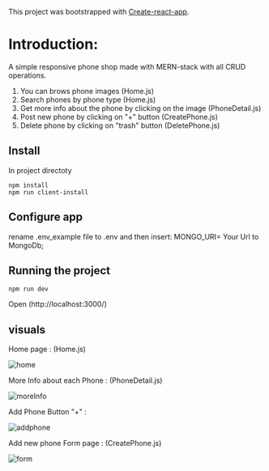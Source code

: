 This project was bootstrapped with [Create-react-app](https://github.com/facebook/create-react-app).
# Introduction:
A simple responsive phone shop made with MERN-stack with all CRUD operations.
1. You can brows phone images (Home.js)
2. Search phones by phone type (Home.js)
3. Get more info about the phone by clicking on the image (PhoneDetail.js)
4. Post new phone by clicking on "+" button (CreatePhone.js)
5. Delete phone by clicking on "trash" button (DeletePhone.js)

## Install
In project directoty
 ```
 npm install
 npm run client-install
 ```
 ## Configure app
rename .env_example file to .env and then insert:
MONGO_URI= Your Url to MongoDb;

## Running the project
```
npm run dev

```
Open (http://localhost:3000/)

## visuals 
Home page : (Home.js)

![home](https://user-images.githubusercontent.com/41730619/118769627-aa743800-b880-11eb-8fa8-300e3a5ebcde.png)


More Info about each Phone : (PhoneDetail.js)


![moreInfo](https://user-images.githubusercontent.com/41730619/118770205-59b10f00-b881-11eb-8220-2362c046bd60.png)


Add Phone Button "+" : 

![addphone](https://user-images.githubusercontent.com/41730619/118769880-ec04e300-b880-11eb-91fa-2e0786ad5aaa.png)


Add new phone Form page : (CreatePhone.js)

![form](https://user-images.githubusercontent.com/41730619/118769984-0d65cf00-b881-11eb-9f54-480e512b1e8f.png)



